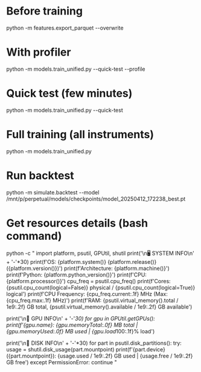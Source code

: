 # Before training
python -m features.export_parquet --overwrite


# With profiler
python -m models.train_unified.py --quick-test --profile

# Quick test (few minutes)
python -m models.train_unified.py --quick-test

# Full training (all instruments)
python -m models.train_unified.py


# Run backtest
python -m simulate.backtest --model /mnt/p/perpetual/models/checkpoints/model_20250412_172238_best.pt


# Get resources details (bash command)
python -c "
import platform, psutil, GPUtil, shutil
print('\n🖥️ SYSTEM INFO\n' + '-'*30)
print(f'OS: {platform.system()} {platform.release()} ({platform.version()})')
print(f'Architecture: {platform.machine()}')
print(f'Python: {platform.python_version()}')
print(f'CPU: {platform.processor()}')
cpu_freq = psutil.cpu_freq()
print(f'Cores: {psutil.cpu_count(logical=False)} physical / {psutil.cpu_count(logical=True)} logical')
print(f'CPU Frequency: {cpu_freq.current:.1f} MHz (Max: {cpu_freq.max:.1f} MHz)')
print(f'RAM: {psutil.virtual_memory().total / 1e9:.2f} GB total, {psutil.virtual_memory().available / 1e9:.2f} GB available')

print('\n🧠 GPU INFO\n' + '-'*30)
for gpu in GPUtil.getGPUs():
    print(f'{gpu.name}: {gpu.memoryTotal:.0f} MB total | {gpu.memoryUsed:.0f} MB used | {gpu.load*100:.1f}% load')

print('\n💽 DISK INFO\n' + '-'*30)
for part in psutil.disk_partitions():
    try:
        usage = shutil.disk_usage(part.mountpoint)
        print(f'{part.device} ({part.mountpoint}): {usage.used / 1e9:.2f} GB used | {usage.free / 1e9:.2f} GB free')
    except PermissionError:
        continue
"